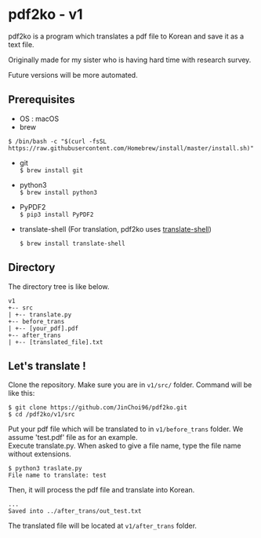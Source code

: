 # pdf2ko - v1

pdf2ko is a program which translates a pdf file to Korean and save it as a text file. 

Originally made for my sister who is having hard time with research survey. 

Future versions will be more automated. 


## Prerequisites
- OS : macOS
- brew
```
$ /bin/bash -c "$(curl -fsSL https://raw.githubusercontent.com/Homebrew/install/master/install.sh)"
```
- git  
``$ brew install git``
- python3  
``$ brew install python3``
- PyPDF2  
  ``$ pip3 install PyPDF2`` 
- translate-shell (For translation, pdf2ko uses [translate-shell](https://github.com/soimort/translate-shell))  

  ``$ brew install translate-shell`` 

## Directory

The directory tree is like below.

```
v1
+-- src
| +-- translate.py
+-- before_trans
| +-- [your_pdf].pdf
+-- after_trans
| +-- [translated_file].txt
```


## Let's translate !
Clone the repository. Make sure you are in ``v1/src/`` folder.
 Command will be like this:

```
$ git clone https://github.com/JinChoi96/pdf2ko.git
$ cd /pdf2ko/v1/src
```
Put your pdf file which will be translated to in ``v1/before_trans`` folder. We assume 'test.pdf' file as for an example.  
Execute translate.py. When asked to give a file name, type the file name without extensions.  

```
$ python3 traslate.py
File name to translate: test
```
Then, it will process the pdf file and translate into Korean.
```
...
Saved into ../after_trans/out_test.txt
```
The translated file will be located at ``v1/after_trans`` folder.


